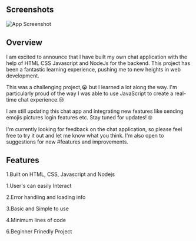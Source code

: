 
## Screenshots

![App Screenshot](https://firebasestorage.googleapis.com/v0/b/my-app-efd92.appspot.com/o/WhatsApp%20Image%202023-10-12%20at%2010.35.35%20AM.jpeg?alt=media&token=7efc1d32-8298-4887-8e88-de4489f3205b)


## Overview 

I am excited to announce that I have built my own chat application with the help of HTML CSS Javascript and NodeJs for the backend. This project has been a fantastic learning experience, pushing me to new heights in web development.

This was a challenging project,😭 but I learned a lot along the way. I'm particularly proud of the way I was able to use JavaScript to create a real-time chat experience.😒

I am still updating this chat app and integrating new features like sending emojis pictures login features etc. Stay tuned for updates! 🤓

I'm currently looking for feedback on the chat application, so please feel free to try it out and let me know what you think. I'm also open to suggestions for new #features and improvements.


## Features

1.Built on HTML, CSS, Javascript and Nodejs

1.User's can easily Interact

2.Error handling and loading info

3.Basic and Simple to use

4.Minimum lines of code

6.Beginner Frinedly Project



